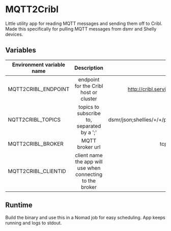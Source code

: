 # MQTT2Cribl

Little utility app for reading MQTT messages and sending them off to Cribl. Made this specifically for pulling MQTT messages from dsmr and Shelly devices.

## Variables
| Environment variable name | Description                                                | Example                                           |
| ------------------------- | :--------------------------------------------------------: | ------------------------------------------------: |
| MQTT2CRIBL_ENDPOINT       | endpoint for the Cribl host or cluster                     | http://cribl.service.consul:2300/cribl/_bulk      |
| NQTT2CRIBL_TOPICS         | topics to subscribe to, separated by a ';'                 | dsmr/json;shellies/+/+/power;shellies/+/+/+/power |
| MQTT2CRIBL_BROKER         | MQTT broker url                                            | tcp://overseer.homelab:1883                       |
| MQTT2CRIBL_CLIENTID       | client name the app will use when connecting to the broker | go_mqtt2cribl                                     |

## Runtime
Build the binary and use this in a Nomad job for easy scheduling. App keeps running and logs to stdout.
